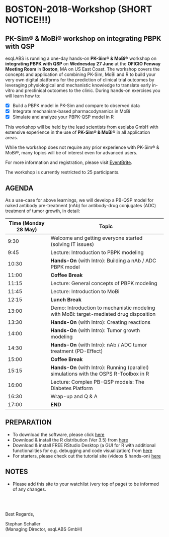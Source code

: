 # BOSTON-2018-Workshop (SHORT NOTICE!!!)

## PK-Sim® &amp; MoBi® workshop on integrating PBPK with QSP 

esqLABS is running a one-day hands-on **PK-Sim® & MoBi®** workshop on **integrating PBPK with QSP** on **Wednesday 27 June** at the **OFICIO Fenway Meeting Room** in **Boston**, MA on US East Coast. The workshop covers the concepts and application of combining PK-Sim, MoBi and R to build your very own digital platforms for the prediction of clinical trial outcomes by leveraging physiological and mechanistic knowledge to translate early in-vitro and preclinical outcomes to the clinic. During hands-on exercises you will learn how to:

- [x] Build a PBPK model in PK-Sim and compare to observed data
- [x] Integrate mechanism-based pharmacodynamics in MoBi
- [x] Simulate and analyze your PBPK-QSP model in R

This workshop will be held by the lead scientists from esqlabs GmbH with extensive experience in the use of **PK-Sim® & MoBi®** in all application areas. 

While the workshop does not require any prior experience with PK-Sim® & MoBi®, many topics will be of interest even for advanced users.

For more information and registration, please visit [EventBrite](https://www.eventbrite.com/e/pk-sim-mobi-workshop-on-integrating-pbpk-with-qsp-tickets-46881000334?ref=ebtnebtckt).

The workshop is currently restricted to 25 participants.

## AGENDA

As a use-case for above learnings, we will develop a PB-QSP model for naked antibody pre-treatment (nAb) for antibody-drug conjugates (ADC) treatment of tumor growth, in detail:

| Time (Monday 28 May) | Topic |
| ------------- | ------------- |
| 9:30 | Welcome and getting everyone started (solving IT issues) |
| 9:45 | Lecture: Introduction to PBPK modeling|
| 10:30 | **Hands-On** (with Intro): Building a nAb / ADC PBPK model |
| 11:00 | **Coffee Break** |
| 11:15 | Lecture: General concepts of PBPK modeling|
| 11:45 | Lecture: Introduction to MoBi |
| 12:15 | **Lunch Break** |
| 13:00 | Demo: Introduction to mechanistic modeling with MoBi: target-mediated drug disposition |
| 13:30 | **Hands-On** (with Intro): Creating reactions |
| 14:00 | **Hands-On** (with Intro): Tumor growth modeling |
| 14:30 | **Hands-On** (with Intro): nAb / ADC tumor treatment (PD-Effect) |
| 15:00 | **Coffee Break** |
| 15:15 | **Hands-On** (with Intro): Running (parallel) simulations with the OSPS R-Toolbox in R |
| 16:00 | Lecture: Complex PB-QSP models: The Diabetes Platform |
| 16:30 | Wrap-up and Q & A |
| 17:00 | **END** |

## PREPARATION

- To download the software, please click [here]( http://setup.open-systems-pharmacology.org )
- Download & install the R distribution (Ver 3.5) from [here](https://cran.r-project.org/bin/windows/base/ )
- Download & install FREE RStudio Desktop (a GUI for R with additional functionalities for e.g. debugging and code visualization) from [here]( https://www.rstudio.com/products/rstudio/download/ )
- For starters, please check out the tutorial site (videos &amp; hands-on) [here](http://www.open-systems-pharmacology.org/#tutorials)

## NOTES

- Please add this site to your watchlist (very top of page) to be informed of any changes.

<br />
<br />

Best Regards,

Stephan Schaller <br />
(Managing Director, esqLABS GmbH)
